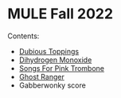 # MULE Fall 2022

Contents:
- [Dubious Toppings](DubiousToppings)
- [Dihydrogen Monoxide](DihydrogenMonoxide)
- [Songs For Pink Trombone](SongsForPinkTrombone)
- [Ghost Ranger](GhostRanger)
- Gabberwonky score